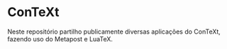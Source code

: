 # ConTeXt
 
Neste repositório partilho publicamente diversas aplicações do ConTeXt, fazendo uso do Metapost e LuaTeX.